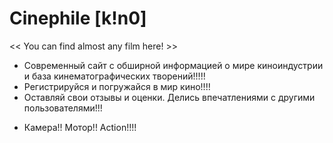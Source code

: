   # Сinephile [k!n0]
<< You can find almost any film here! >>

- Современный сайт с обширной информацией о мире киноиндустрии и база кинематографических творений!!!!!
- Регистрируйся и погружайся в мир кино!!!!
- Оставляй свои отзывы и оценки. Делись впечатлениями с другими пользователями!!!

* Камера!! Мотор!! Action!!!!
